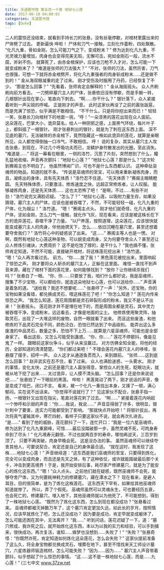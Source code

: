 ```yaml
---
title: 天道图书馆 第五百一十章 地狱七心莲
date: 2017-06-10 04:00:03
categories: 天道图书馆
tags: [Duke]
---
```


二人的震惊还没结束，就看到手持长刀的张悬，没有丝毫停歇，对棺材里露出来的尸体劈了过去。 更新最快
哗啦！
尸体和刀气一接触，立刻化作齑粉，四处飘散。
“化凡九重，骨如金刚，怎么可能刀气之下，变成粉末？”
修为达到化凡九重，不光灵魂力量增加，肉身也会变得完美无瑕，无懈可击，宛如金刚石一般，流水不腐，斧剁不伤。
就算死了，由赤金棺保护，应该也刀枪不入才对，怎么可能一下就变成粉末了？
“难道是张师的刀法强大？”
“不对，张师的刀法，虽然厉害，刀气也很强，可想一下就将赤金棺劈开，将化凡九重强者的肉身斩成粉末……还是做不到的！”
金从海双眼凝重的走了过来。
刚才受伤及时服用了丹药，已经恢复了不少。
“那是怎么回事？”
“先看着，张师肯定会解释的！”
金从海摇摇头。
众人齐刷刷向前方看去。
一刀劈碎墓穴主人的尸体，张悬依旧没有停歇，而是手腕一转，几根银针出现在掌心，笔直向下刺去。
“啊……你干什么？”
银针落下，众人紧接着听到一声尖锐的呼喊。
正是刚才的声音。
此时这家伙再没了之前的嚣张跋扈，而是充满了惊恐，似乎满是不敢相信。
“不干什么，只是将你挖出来而已！”
轻轻一笑，张悬长刀向棺材下的地面一挑，“呼！”一朵漆黑的莲花出现在众人面前。
这朵莲花，巴掌大小，诡异莫名，给人一种阴邪之感，上面黑气环绕，每片叶子上，都斜插了一根银针。
刚才张悬刺出的银针，就是为了刺在这东西上面。
深不见底的墓穴，无法破除的赤金棺下，竟然隐藏这一株如此诡异的莲花，就算是亲眼所见，众人都觉得倒抽一口冷气，不敢相信。
呼！
说的复杂，其实从墓穴主人攻击张悬，到现在，不过几个呼吸功夫而已，龙鳞护身符散发出的光圈，至此消失。
“难道是……”
将这一幕看在眼里，一侧的洛竹，沉思了片刻，突然想到了什么，瞳孔猛地收缩，声音再次颤抖：“地狱七心莲？”
“地狱七心莲？那是什么？”这次轮到赛阁主也不明白了。
他虽然博闻广识，可也不是什么东西都认识。
这种牵扯巫魂师的物品，知道的就不多。
“传说是巫魂师的至宝，可以用来重新凝练肉身，而且，凝练出的身体，具有先天体质！”洛竹忍不住道。
“先天体质？”赛阁主眼睛瞪圆。
先天特殊体质，只要激活，修炼速度之快，远超正常修炼者，让人叹服。
能够凝练肉身，还是先天体质……
这也太恐怖了吧！
“是啊，不过……有些不对劲！”洛竹说完又满脸迟疑。
“怎么了？”
“地狱七心莲，以吸附力量生存，如果没猜错，墓穴主人的尸体，应该也是被吞噬了，不然，不可能轻轻一碰，化凡九重的尸体，化为烟尘！”
洛竹道。
“嗯！”赛阁主点头。
刚才他们就奇怪，化凡九重的尸体，坚如金刚，怎么刀气一接触，就化作飞灰，现在看来，应该是被这株长在下方的诡异莲花，吞噬干净了力量。
“以尸养莲，按照道理，这朵莲花，应该很快就能变成墓穴主人的肉身，伴他驰骋天下，怎么……依旧沉睡在墓穴里，甚至还想着要夺舍我们？”
洛竹将心中的疑惑说了出来。
“这……”
赛阁主等人也是一愣。
对啊，既然有地狱七心莲这种圣物，可以蜕变成肉身，又为何要夺舍众人？甚至还让众人修炼引魂诀，大费周折？
这不是吃饱了撑的，是干什么？
“我也搞不懂，张师肯定知道，不然不可能，直接破开棺材，将这株莲花挖出来！”洛竹道。
“嗯！”众人再次看过去。
前方。
“你……放了我！”
黑色莲花被挖出来，里面响起了惊恐之声。
刚才要将众人斩杀的墓穴主人，正躲在这里面。
难怪一直找不到声音来源，藏在了棺材下面的莲花里，如何能够找到？
“放你？让你继续杀我们吗？”
张悬白了一眼。
“你、你……只要放了我，咱们什么都好说，我是巫魂师，搜集了不少宝物，可以都给你，就连这朵地狱七心莲，也可以送给你……”
声音满是着急的道。
“送给我？我还不想要呢……”
张悬哼了一声：“另外，还宝物，你的宝物如果没看错，都兑换成灵石，喂这株莲花了吧！”
“你怎么知道？”
莲花内传来惊恐之声。
“我怎么知道，莲花周围都是灵石碎裂形成的粉末，我又不是认不出来！”
张悬摇头。
莲花刚才并不是埋在地下的，而是周围全都是灵石，其中灵力被吞噬干净，变成粉末，远远看去，才像是地面的尘土。
他修炼使用聚灵阵，抽取灵石，出现了一大堆这样的废物，自然一眼就看了出来。
而且这些废渣，和他修炼的下品灵石完全不同，颜色泛白，恐怕已然达到了中品级别。
能弄出这么多废渣的中品灵石，数量之多，恐怕不下上万……就算是六星巫魂师，可能也是全部身家了。
看出这些，又怎么可能受到蛊惑。
“你、你……”
莲花不停颤抖，像是见鬼了一样。
跟眼前这家伙争斗，似乎从来没赢过。
对方仿佛全知全能，将他的经历，全部知道的清清楚楚。
“你们都过来吧！”
不理会莲花内墓穴主人的哆嗦，张悬摆了摆手，招呼一声。
众人这才从通道鱼贯而入，来到跟前。
“张师……这到底怎么回事？”
赵非武实在忍不住，看了过来。
众人也满脸迷惑，一头雾水。
刚才的事情，变化太快，之前还是墓穴主人嚣张得意，掌控众人的生死，眨眼功夫，就被从地下挖了出来……
太过诡异，让人摸不清头脑。
“怎么回事？还是你来说说吧……”
张悬拍了一下眼前的黑莲。
哗啦！
黑莲晃动了两下，刚才说话的声音，像是变成了哑巴，闭口不言。
看来，被一个化凡一重找出本身，又揍了一顿，满心郁闷，实在说不出话来。
“你觉得不说就行了？”
见这家伙不配合，张悬手指一扬，一根银针又出现在指尖，笔直对莲花刺了过去。
“啊……”
紧接着莲花内响起一个惨呼和示弱的声音：“你……我说，我说……”
声音显得弱了许多，很明显，银针刺中了要害，连实力可能都受到了影响。
“那就快点开始吧！”
将银针拔出，再次将真气灌输其中，寒芒四射，看样子只要这家伙不说，就会再次扎进去。
“是……”
看到了他的威胁，莲花颤抖了一下，连忙开口：“我是一位六星巫魂师，修为达到了化凡九重巅峰，可惜……最后没踏破那一步，虽然灵魂不死，可肉身寿命到了尽头！”
化凡境寿元翻倍，不过也就两百岁的寿命，哪怕再逆天，三百岁到顶了。
只要不再突破，肉身早晚会死。
这是没办法的事。
虽然巫魂师可以继续夺舍其他人，可要说契合，肯定还是自己的身体最合适。
“就在这时，我发现了这株……地狱七心莲！”
声音继续道：“这东西是我们巫魂师的至宝，只要得到炼化，完全可以变成肉身，而且还是先天之体，有了这种依仗，或许就能踏破最后那个关卡，冲击到更高境界！于是，我开始安排后事，耗尽家产修建墓穴，就是为了能安心的炼化这东西。”
“嗯！”众人点头。
之前他们就在疑惑，既然巫魂师不会死，能够夺舍尸体，又为何要耗神耗力的修建墓穴，藏在潭水之下？
现在看来，是避人耳目，目的很简单，是为了炼化这株莲花。
这东西天下罕有，如果给其他巫魂师知道就惨了。
所以，弄了个假死。
巫魂师虽然可以灵魂永生，可也要经历五衰，也会死亡的，修建墓穴，埋入地下，其他巫魂师就以为他死了，不可能想到，得到了一株地狱七心莲。
“既然为了炼化这东西，怎么到现在都没成功？”张悬看过来。
巫魂师都被灭掉数万年了，这个墓穴肯定更加久远，如此长的岁月，按照情况，应该早就炼化了吧，怎么还没成功？
因为要是成功，肯定早就变成躯体了，怎么可能还困在其中，无法离开？
“我……”
听到问话，莲花迟疑了一下，道：“墓穴修成，我诈死之后，就开始炼化这东西，本以为以我的实力和经验，可以手到擒来，很快成功，再次复活，谁知……做梦也没想到……失败了！”
“失败？”张悬奇怪：“你既然诈死，肯定知道如何炼化这朵莲花，怎么会失败？”
这家伙提前准备了这么久，将全身宝物都兑换成灵石，埋葬在地下，甚至不惜找来天工师设计墓穴，六星炼器师锻造棺材，怎么可能失败？
“因为……因为……”
墓穴主人声音带着颤抖，似乎想起了什么惊恐的事情。
“这……这不是一株地狱七心莲，而是……九心莲！”
(三七中文 www.37zw.net
